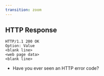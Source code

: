 ```yaml
---
transition: zoom
---
```


## HTTP Response

```http
HTTP/1.1 200 OK
Option: Value
<blank line>
<web page data>
<blank line>
```

- Have you ever seen an HTTP error code?